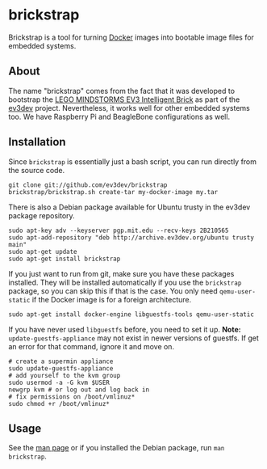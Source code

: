 brickstrap
==========

Brickstrap is a tool for turning [Docker] images into bootable image files for
embedded systems.


About
-----

The name "brickstrap" comes from the fact that it was developed to bootstrap
the [LEGO MINDSTORMS EV3 Intelligent Brick][mindstorms] as part of the [ev3dev]
project. Nevertheless, it works well for other embedded systems too. We have
Raspberry Pi and BeagleBone configurations as well.


Installation
------------

Since `brickstrap` is essentially just a bash script, you can run directly from
the source code.

    git clone git://github.com/ev3dev/brickstrap
    brickstrap/brickstrap.sh create-tar my-docker-image my.tar

There is also a Debian package available for Ubuntu trusty in the ev3dev package
repository.

    sudo apt-key adv --keyserver pgp.mit.edu --recv-keys 2B210565
    sudo apt-add-repository "deb http://archive.ev3dev.org/ubuntu trusty main"
    sudo apt-get update
    sudo apt-get install brickstrap


If you just want to run from git, make sure you have these packages installed.
They will be installed automatically if you use the `brickstrap` package, so you
can skip this if that is the case. You only need `qemu-user-static` if the
Docker image is for a foreign architecture.

    sudo apt-get install docker-engine libguestfs-tools qemu-user-static

If you have never used `libguestfs` before, you need to set it up. **Note:**
`update-guestfs-appliance` may not exist in newer versions of guestfs. If get
an error for that command, ignore it and move on.

    # create a supermin appliance
    sudo update-guestfs-appliance
    # add yourself to the kvm group
    sudo usermod -a -G kvm $USER
    newgrp kvm # or log out and log back in
    # fix permissions on /boot/vmlinuz*
    sudo chmod +r /boot/vmlinuz*


Usage
-----

See the [man page] or if you installed the Debian package, run `man brickstrap`.

[Docker]: https://www.docker.com
[ev3dev]: http://www.ev3dev.org
[libguestfs]: http://libguestfs.org
[mindstorms]: http://mindstorms.lego.com
[man page]: https://github.com/ev3dev/brickstrap/blob/master/docs/brickstrap.md
